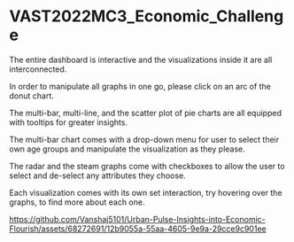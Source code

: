 # VAST2022MC3_Economic_Challenge

The entire dashboard is interactive and the visualizations inside it are all interconnected. 

In order to manipulate all graphs in one go, please click on an arc of the donut chart.

The multi-bar, multi-line, and the scatter plot of pie charts are all equipped with tooltips for greater insights.

The multi-bar chart comes with a drop-down menu for user to select their own age groups and manipulate the visualization as they please.

The radar and the steam graphs come with checkboxes to allow the user to select and de-select any attributes they choose.

Each visualization comes with its own set interaction, try hovering over the graphs, to find more about each one.



https://github.com/Vanshaj5101/Urban-Pulse-Insights-into-Economic-Flourish/assets/68272691/12b9055a-55aa-4605-9e9a-29cce9c901ee

